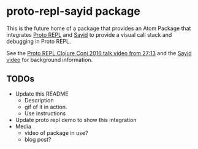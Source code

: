 # proto-repl-sayid package

This is the future home of a package that provides an Atom Package that integrates [Proto REPL](https://github.com/jasongilman/proto-repl) and [Sayid](https://github.com/bpiel/sayid) to provide a visual call stack and debugging in Proto REPL.

See the [Proto REPL Clojure Conj 2016 talk video from 27:13](https://youtu.be/buPPGxOnBnk?t=27m13s) and the [Sayid video](https://youtu.be/ipDhvd1NsmE) for background information.

## TODOs

* Update this README
  * Description
  * gif of it in action.
  * Use instructions
* Update proto repl demo to show this integration
* Media
  * video of package in use?
  * blog post?
